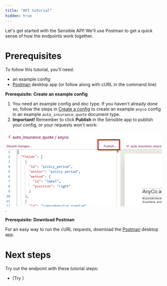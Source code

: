 ```yaml
---
title: "API tutorial"
hidden: true
---
```




Let's get started with the Sensible API! We'll use Postman to get a quick sense of how the endpoints work together. 

Prerequisites
====



To follow this tutorial, you'll need:

- an example config
-  [Postman](https://www.postman.com/) desktop app (or follow along with cURL in the command line)

**Prerequisite: Create an example config**

1. You need an example config and doc type. If you haven't already done so, follow the steps in [Create a config](doc:quickstart#section-create-the-config) to create an example `anyco` config in an example  `auto_insurance_quote` document type. 
2. **Important!** Remember to click **Publish** in the Sensible app to publish your config, or your requests won't work:  

![](https://raw.githubusercontent.com/sensible-hq/sensible-docs/main/readme-sync/assets/v0/images/quickstart_publish_config.png).



**Prerequisite: Download Postman**

For an easy way to run the cURL requests, download the [Postman](https://www.postman.com/) desktop app. 

 

Next steps
====

Try out the endpoint with these tutorial steps:

- [Try ]
